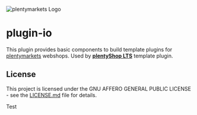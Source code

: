 ![plentymarkets Logo](http://www.plentymarkets.eu/layout/pm/images/logo/plentymarkets-logo.jpg)
# plugin-io
This plugin provides basic components to build template plugins for [plentymarkets](https://www.plentymarkets.eu/tour/) webshops. Used by **[plentyShop LTS](https://github.com/plentymarkets/plugin-ceres)** template plugin.

## License

This project is licensed under the GNU AFFERO GENERAL PUBLIC LICENSE - see the [LICENSE.md](/LICENSE.md) file for details.

Test